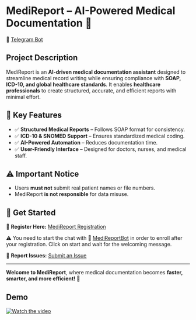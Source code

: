 # MediReport – AI-Powered Medical Documentation 🚀  

💊 [Telegram Bot](https://t.me/MediReportBot)

## Project Description  
MediReport is an **AI-driven medical documentation assistant** designed to streamline medical record writing while ensuring compliance with **SOAP, ICD-10, and global healthcare standards**. It enables **healthcare professionals** to create structured, accurate, and efficient reports with minimal effort.  

## 🔹 Key Features  
- ✅ **Structured Medical Reports** – Follows SOAP format for consistency.  
- ✅ **ICD-10 & SNOMED Support** – Ensures standardized medical coding.  
- ✅ **AI-Powered Automation** – Reduces documentation time.  
- ✅ **User-Friendly Interface** – Designed for doctors, nurses, and medical staff.  

## ⚠️ Important Notice  
- Users **must not** submit real patient names or file numbers.  
- MediReport **is not responsible** for data misuse.  

## 📌 Get Started  
🔗 **Register Here:** [MediReport Registration](https://baserow.happen.io/form/fQu4leZMxRZuSYOOsXVl02rikZSyz-4jtgaITVUMBXI)  

⚠️ You need to start the chat with 💊 [MediReportBot](https://t.me/MediReportBot) in order to enroll after your registration. Click on start and wait for the welcoming message.

🐞 **Report Issues:** [Submit an Issue](https://baserow.happen.io/form/DwOBzzeJsmci2g8tZNd6GHHUlgDYrq6007y6P4bNzwY)  

---

**Welcome to MediReport**, where medical documentation becomes **faster, smarter, and more efficient!** 🎉

## Demo

[![Watch the video](https://baserow.happen.io/media/thumbnails/small/LyMn9xf0fmtBB9aoRaOVbLlu6gRS94OX_8115d0d8ad43c30b1d0354b6e925ee74a460c977b063f457148c4c3566f642ac.png
)](https://baserow.happen.io/media/user_files/QbpR8q5VLSP9zeydm4caMj3emYwymf7p_2a2434ef34b05440d1b757d203b616514e32ae686d06a5c1eb0a485cbbfa0116.mp4)

